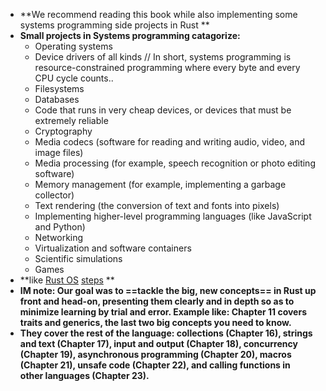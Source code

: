 - **We recommend reading this book while also implementing some systems programming side projects in Rust **
- **Small projects in Systems programming catagorize:**
	- Operating systems
	- Device drivers of all kinds // In short, systems programming is  resource-constrained  programming where every byte and every CPU cycle counts..
	- Filesystems
	- Databases
	- Code that runs in very cheap devices, or devices that must be extremely reliable
	- Cryptography
	- Media codecs (software for reading and writing audio, video, and image files)
	- Media processing (for example, speech recognition or photo editing software)
	- Memory management (for example, implementing a garbage collector)
	- Text rendering (the conversion of text and fonts into pixels)
	- Implementing higher-level programming languages (like JavaScript and Python)
	- Networking
	- Virtualization and software containers
	- Scientific simulations
	- Games
- **like [Rust OS](https://youtube.com/playlist?list=PLib6-zlkjfXkdCjQgrZhmfJOWBk_C2FTY&si=_bDrK4_0zDahJfH0) [steps](https://os.phil-opp.com/) **
- **IM note: Our goal was to ==tackle the big, new concepts== in Rust up front and head-on, presenting them clearly and in depth so as to minimize learning by trial and error. Example like: Chapter 11 covers traits and generics, the last two big concepts you need to know.**
- **They cover the rest of the language: collections (Chapter 16), strings and text (Chapter 17), input and output (Chapter 18), concurrency (Chapter 19), asynchronous programming (Chapter 20), macros (Chapter 21), unsafe code (Chapter 22), and calling functions in other languages (Chapter 23).**

